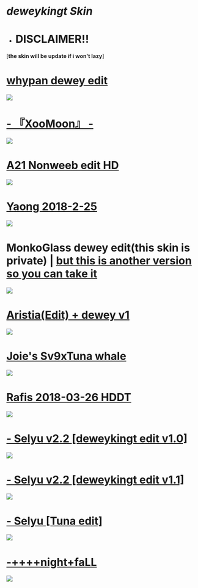 # *deweykingt Skin*
- # DISCLAIMER!!
[**the skin will be update if i won't lazy**]
# [whypan dewey edit](https://drive.google.com/file/d/1y62cPlwRYW8XJ5UwTMVCudCS9pya_8HD/view?usp=sharing)
![](https://github.com/deweykingt/deweykingt/assets/120316888/9c56ec54-0885-4274-bc1b-b4b0107848ba)

# [- 『XooMoon』 -](https://drive.google.com/file/d/1Qa6jSRAVt8JnR1NDEBdpzoU9s9f0HuXE/view?usp=sharing)
![](https://github.com/deweykingt/deweykingt/assets/120316888/9905cbbe-4201-4955-9814-26ba43817dea)

# [A21 Nonweeb edit HD](https://drive.google.com/file/d/1cUJs7RTJX3uh2LQI0Fdm0Pk_6LfQFmfl/view)
![](https://github.com/deweykingt/deweykingt/assets/120316888/2687f979-6cbf-4bc5-a7cd-e1d367d84130)

# [Yaong 2018-2-25](https://circle-people.com/wp-content/plugins/m1downloadlist-omk-edit-1/icons/osu!.gif)
![](https://github.com/deweykingt/deweykingt/assets/120316888/997a4c01-1842-408e-afde-d5b643f71cb6)
# MonkoGlass dewey edit(this skin is private) | [but this is another version so you can take it](https://drive.google.com/file/d/1Mvwb21SzWdnSr_dN9BFcpnwQZp8IuEj_/view?usp=sharing)
![](https://github.com/deweykingt/deweykingt/assets/120316888/d9d5b1b2-fee1-4b03-9904-260f849cb1d2)
# [Aristia(Edit) + dewey v1](https://drive.google.com/file/d/1ULmhDAwlXNiNiPKWJSeTDndk55nXB0VG/view)
![](https://github.com/deweykingt/deweykingt/assets/120316888/4087d531-74a1-4fa8-941a-66bff54ea073)
# [Joie's Sv9xTuna whale](https://vxc.s-ul.eu/SyY9X9YH)
![](https://user-images.githubusercontent.com/120316888/208285995-c8880ee3-7293-4a29-a4df-da40e8eded3d.jpg)
# [Rafis 2018-03-26 HDDT](https://mega.nz/folder/GA9SSCAL#9znRG7IQHxuGOQ6yHp2fNQ)
![](https://user-images.githubusercontent.com/120316888/208286425-fcd5de19-fc25-4bea-9cd3-da5a217639c1.jpg)
# [- Selyu v2.2 [deweykingt edit v1.0]](https://drive.google.com/file/d/1iK7B0ET6xRJKEe6aMM9EuhDn_ehKW82v/view?usp=share_link)
![](https://user-images.githubusercontent.com/120316888/236655292-cdaad89f-6e96-4919-9a5b-2cf6452cfc42.jpg)
# [- Selyu v2.2 [deweykingt edit v1.1]](https://drive.google.com/file/d/1hX_Ko84C3knW91C4-3x-RsnrYmx3mrL3/view?usp=share_link)
![](https://user-images.githubusercontent.com/120316888/236655361-17de474a-662e-4088-ad18-b338022a84ce.jpg)
# [- Selyu [Tuna edit]](https://drive.google.com/file/d/104yRfUggLogXnHNXINqYg22U2zER0KFW/view?usp=sharing)
![](https://github.com/deweykingt/deweykingt/assets/120316888/906434fc-f45f-4fa6-8279-763d36cf854e)
# [-++++night+faLL](https://puu.sh/F804p/828979201f.osk)
![](https://user-images.githubusercontent.com/120316888/208285662-6e8ec148-2132-4def-bbec-28f46d744aec.jpg)
